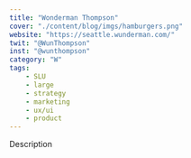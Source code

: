 ```yaml
---
title: "Wonderman Thompson"
cover: "./content/blog/imgs/hamburgers.png"
website: "https://seattle.wunderman.com/"
twit: "@WunThompson"
inst: "@wunthompson"
category: "W"
tags:
    - SLU
    - large
    - strategy
    - marketing
    - ux/ui
    - product
---
```


Description
